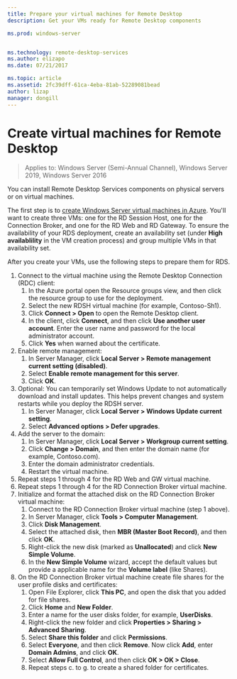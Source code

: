 ```yaml
---
title: Prepare your virtual machines for Remote Desktop
description: Get your VMs ready for Remote Desktop components

ms.prod: windows-server


ms.technology: remote-desktop-services
ms.author: elizapo
ms.date: 07/21/2017  

ms.topic: article
ms.assetid: 2fc39dff-61ca-4eba-81ab-52289081bead
author: lizap
manager: dongill
---
```

# Create virtual machines for Remote Desktop

>Applies to: Windows Server (Semi-Annual Channel), Windows Server 2019, Windows Server 2016

You can install Remote Desktop Services components on physical servers or on virtual machines. 

The first step is to [create Windows Server virtual machines in Azure](/azure/virtual-machines/windows/quick-create-portal). You'll want to create three VMs: one for the RD Session Host, one for the Connection Broker, and one for the RD Web and RD Gateway. To ensure the availability of your RDS deployment, create an availability set (under **High availablility** in the VM creation process) and group multiple VMs in that availability set.
 
After you create your VMs, use the following steps to prepare them for RDS.

1.  Connect to the virtual machine using the Remote Desktop Connection (RDC) client:  
    1.  In the Azure portal open the  Resource groups view, and then click the resource group to use for the deployment.  
    2.  Select the new RDSH virtual machine (for example, Contoso-Sh1).  
    3.  Click **Connect > Open** to open the Remote Desktop client.  
    4.  In the client, click **Connect**, and then click **Use another user account**. Enter the user name and password for the local administrator account.  
    5.  Click **Yes** when warned about the certificate.  
2.  Enable remote management:  
    1.  In Server Manager, click **Local Server > Remote management current setting (disabled)**.  
    2.  Select **Enable remote management for this server**.  
    3.  Click **OK**.  
3.  Optional: You can temporarily set Windows Update to not automatically download and install updates. This helps prevent changes and system restarts while you deploy the RDSH server.  
    1.  In Server Manager, click **Local Server > Windows Update current setting**.  
    2.  Select **Advanced options > Defer upgrades**.   
4.  Add the server to the domain:  
    1.  In Server Manager, click **Local Server > Workgroup current setting**.  
    2.  Click **Change > Domain**, and then enter the domain name (for example, Contoso.com).  
    3.  Enter the domain administrator credentials.  
    4.  Restart the virtual machine.  
5.  Repeat steps 1 through 4 for the RD Web and GW virtual machine.  
6.  Repeat steps 1 through 4 for the RD Connection Broker virtual machine.  
7.  Initialize and format the attached disk on the RD Connection Broker virtual machine:  
    1.  Connect to the RD Connection Broker virtual machine (step 1 above).  
    2.  In Server Manager, click **Tools > Computer Management**.  
    3.  Click **Disk Management**.  
    4.  Select the attached disk, then **MBR (Master Boot Record)**, and then click **OK**.  
    5.  Right-click the new disk (marked as **Unallocated**) and click **New Simple Volume**.  
    6.  In the **New Simple Volume** wizard, accept the default values but provide a applicable name for the **Volume label** (like Shares).  
8.  On the RD Connection Broker virtual machine create file shares for the user profile disks and certificates:   
    1.  Open File Explorer, click **This PC**, and open the disk that you added for file shares.  
    2.  Click **Home** and **New Folder**.  
    3.  Enter a name for the user disks folder, for example, **UserDisks**.  
    4.  Right-click the new folder and click **Properties > Sharing > Advanced Sharing**.  
    5.  Select **Share this folder** and click **Permissions**.  
    6.  Select **Everyone**, and then click **Remove**. Now click **Add**, enter **Domain Admins**, and click **OK**.  
    7.  Select **Allow Full Control**, and then click **OK > OK > Close**.  
    8.  Repeat steps c. to g. to create a shared folder for certificates.   


